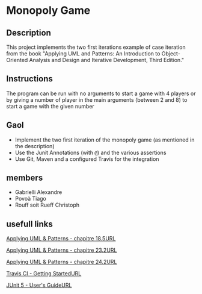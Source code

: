 # Monopoly Game

## Description

This project implements the two first iterations example of case iteration from the book "Applying UML and Patterns: An Introduction to Object-Oriented Analysis and Design and Iterative Development, Third Edition."

## Instructions

The program can be run with no arguments to start a game with 4 players or by giving a number of player in the main arguments (between 2 and 8) to start a game with the given number

## Gaol

- Implement the two first iteration of the monopoly game (as mentioned in the description)
- Use the Junit Annotations (with `@`) and the various assertions
- Use Git, Maven and a configured Travis for the integration

## members

- Gabrielli Alexandre
- Povoà Tiago
- Rouff soit Rueff Christoph

## usefull links

[Applying UML & Patterns - chapitre 18.5URL](https://proquest.tech.safaribooksonline.de/book/software-engineering-and-development/uml/0131489062/elaboration-iteration-2-ore-patterns/part04#X2ludGVybmFsX0h0bWxWaWV3P3htbGlkPTAxMzE0ODkwNjIlMkZjaDE4bGV2MXNlYzYmcXVlcnk9)

[Applying UML & Patterns - chapitre 23.2URL](https://proquest.tech.safaribooksonline.de/book/software-engineering-and-development/uml/0131489062/elaboration-iteration-2-ore-patterns/part04#X2ludGVybmFsX0h0bWxWaWV3P3htbGlkPTAxMzE0ODkwNjIlMkZjaDIzbGV2MXNlYzMmcXVlcnk9)

[Applying UML & Patterns - chapitre 24.2URL](https://proquest.tech.safaribooksonline.de/book/software-engineering-and-development/uml/0131489062/elaboration-iteration-2-ore-patterns/part04#X2ludGVybmFsX0h0bWxWaWV3P3htbGlkPTAxMzE0ODkwNjIlMkZjaDI0bGV2MXNlYzMmcXVlcnk9)

[Travis CI - Getting StartedURL](https://travis-ci.org/getting_started)

[JUnit 5 - User's GuideURL](https://cyberlearn.hes-so.ch/mod/url/view.php?id=960709)
